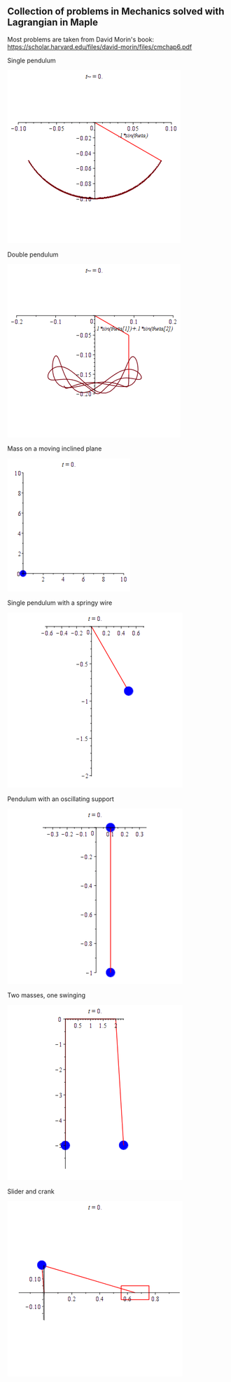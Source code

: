 ## Collection of problems in Mechanics solved with Lagrangian in Maple

Most problems are taken from David Morin's book: https://scholar.harvard.edu/files/david-morin/files/cmchap6.pdf

Single pendulum

![](https://github.com/auralius/lagrangian/blob/master/docs/problem1.gif)

Double pendulum

![](https://github.com/auralius/lagrangian/blob/master/docs/problem2.gif)

Mass on a moving inclined plane

![](https://github.com/auralius/lagrangian/blob/master/docs/problem3.gif)

Single pendulum with a springy wire

![](https://github.com/auralius/lagrangian/blob/master/docs/problem4.gif)

Pendulum with an oscillating support

![](https://github.com/auralius/lagrangian/blob/master/docs/problem5.gif)

Two masses, one swinging

![](https://github.com/auralius/lagrangian/blob/master/docs/problem6.gif)

Slider and crank

![](https://github.com/auralius/lagrangian/blob/master/docs/problem7.gif)
